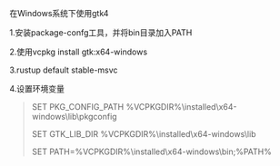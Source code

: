 在Windows系统下使用gtk4

1.安装package-confg工具，并将bin目录加入PATH

2.使用vcpkg install gtk:x64-windows

3.rustup default stable-msvc

4.设置环境变量

> SET PKG_CONFIG_PATH %VCPKGDIR%\installed\x64-windows\lib\pkgconfig
> 
> SET GTK_LIB_DIR %VCPKGDIR%\installed\x64-windows\lib
> 
> SET PATH=%VCPKGDIR%\installed\x64-windows\bin;%PATH%